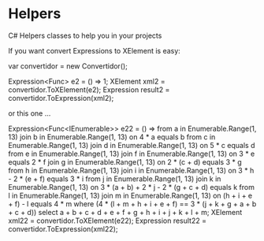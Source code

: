 # Helpers
C# Helpers classes to help you in your projects

If you want convert Expressions to XElement is easy:

var convertidor = new Convertidor();

Expression<Func<int>> e2 = () => 1;
XElement xml2 = convertidor.ToXElement(e2);
Expression result2 = convertidor.ToExpression(xml2);

or this one ...

Expression<Func<IEnumerable<int>>> e22 = () => from a in Enumerable.Range(1, 13)
                                               join b in Enumerable.Range(1, 13) on 4 * a equals b
                                               from c in Enumerable.Range(1, 13)
                                               join d in Enumerable.Range(1, 13) on 5 * c equals d
                                               from e in Enumerable.Range(1, 13)
                                               join f in Enumerable.Range(1, 13) on 3 * e equals 2 * f
                                               join g in Enumerable.Range(1, 13) on 2 * (c + d) equals 3 * g
                                               from h in Enumerable.Range(1, 13)
                                               join i in Enumerable.Range(1, 13) on 3 * h - 2 * (e + f) equals 3 * i
                                               from j in Enumerable.Range(1, 13)
                                               join k in Enumerable.Range(1, 13) on 3 * (a + b) + 2 * j - 2 * (g + c + d) equals k
                                               from l in Enumerable.Range(1, 13)
                                               join m in Enumerable.Range(1, 13) on (h + i + e + f) - l equals 4 * m
                                               where (4 * (l + m + h + i + e + f) == 3 * (j + k + g + a + b + c + d))
                                               select a + b + c + d + e + f + g + h + i + j + k + l + m;
XElement xml22 = convertidor.ToXElement(e22);
Expression result22 = convertidor.ToExpression(xml22);



